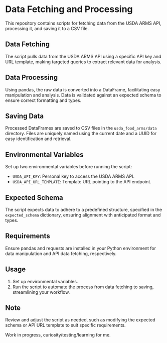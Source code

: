 # Data Fetching and Processing

This repository contains scripts for fetching data from the USDA ARMS API, processing it, and saving it to a CSV file.

## Data Fetching

The script pulls data from the USDA ARMS API using a specific API key and URL template, making targeted queries to extract relevant data for analysis.

## Data Processing

Using pandas, the raw data is converted into a DataFrame, facilitating easy manipulation and analysis. Data is validated against an expected schema to ensure correct formatting and types.

## Saving Data

Processed DataFrames are saved to CSV files in the `usda_food_arms/data` directory. Files are uniquely named using the current date and a UUID for easy identification and retrieval.

## Environmental Variables

Set up two environmental variables before running the script:
- `USDA_API_KEY`: Personal key to access the USDA ARMS API.
- `USDA_API_URL_TEMPLATE`: Template URL pointing to the API endpoint.

## Expected Schema

The script expects data to adhere to a predefined structure, specified in the `expected_schema` dictionary, ensuring alignment with anticipated format and types.

## Requirements

Ensure pandas and requests are installed in your Python environment for data manipulation and API data fetching, respectively.

## Usage

1. Set up environmental variables.
2. Run the script to automate the process from data fetching to saving, streamlining your workflow.

## Note

Review and adjust the script as needed, such as modifying the expected schema or API URL template to suit specific requirements.

Work in progress, curiosity/testing/learning for me.
